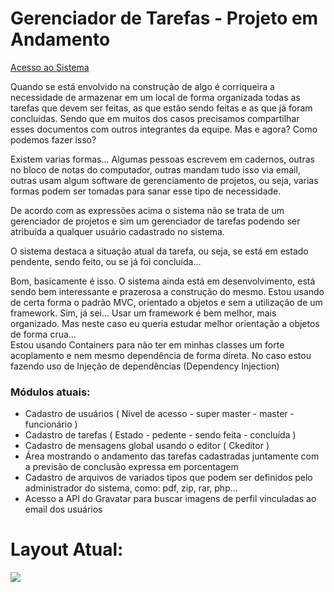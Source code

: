 <h1>Gerenciador de Tarefas  - Projeto em Andamento</h1>
<a href="http://valdiney.meximas.com/tarefas/index.php" target="_blanck">Acesso ao Sistema</a>
<p>
	Quando se está envolvido na construção de algo é corriqueira a necessidade de armazenar em um local de forma organizada todas as tarefas que devem ser feitas, as que estão sendo feitas e as que já foram concluídas. Sendo que em muitos dos casos precisamos compartilhar esses documentos com outros integrantes da equipe. Mas e agora? Como podemos fazer isso?
</p>

<p>
	Existem varias formas... Algumas pessoas escrevem em cadernos, outras no bloco de notas do computador, outras mandam tudo isso via email, outras usam algum software de gerenciamento de projetos, ou seja, varias formas podem ser tomadas para sanar esse tipo de necessidade.  
</p>

<p>
	De acordo com as expressões acima o sistema não se trata de um gerenciador de projetos e sim um gerenciador de tarefas podendo ser atribuída a qualquer usuário cadastrado no sistema. 
</p>

<p>
   O sistema destaca a situação atual da tarefa, ou seja, se está em estado pendente, sendo feito, ou se já foi concluída... 
</p>

<p>
	Bom, basicamente é isso. O sistema ainda está em desenvolvimento, está sendo bem interessante e prazerosa a construção do mesmo. Estou usando de certa forma o padrão MVC, orientado a objetos e sem a utilização de um framework. Sim, já sei... Usar um framework é bem melhor, mais organizado. Mas neste caso eu queria estudar melhor orientação a objetos de forma crua...
	<br>
    Estou usando Containers para não ter em minhas classes um forte acoplamento e nem mesmo dependência de forma direta. No caso estou fazendo uso de Injeção de dependências (Dependency Injection)
</p>

<h3>Módulos atuais:</h3>

<ul>
	<li>Cadastro de usuários ( Nível de acesso - super master - master - funcionário )</li>
	<li>Cadastro de tarefas ( Estado - pedente - sendo feita - concluída )</li>
	<li>Cadastro de mensagens global usando o editor ( Ckeditor )</li>
	<li>Área mostrando o andamento das tarefas cadastradas juntamente com a previsão de conclusão expressa em porcentagem</li>
	<li>Cadastro de arquivos de variados tipos que podem ser definidos pelo administrador do sistema, como: pdf, zip, rar, php...</li>
	<li>Acesso a API do Gravatar para buscar imagens de perfil vinculadas ao email dos usuários</li>
</ul>

<h1>Layout Atual:</h1>
<img src="http://pt-br.tinypic.com/r/s5k3np/9 alt="">
